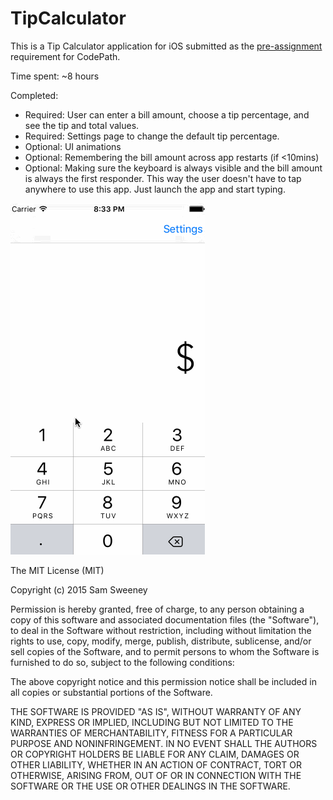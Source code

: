 # TipCalculator

This is a Tip Calculator application for iOS submitted as the [pre-assignment](https://gist.github.com/timothy1ee/7747214) requirement for CodePath.

Time spent: ~8 hours

Completed:

* Required: User can enter a bill amount, choose a tip percentage, and see the tip and total values.
* Required: Settings page to change the default tip percentage.
* Optional: UI animations
* Optional: Remembering the bill amount across app restarts (if <10mins)
* Optional: Making sure the keyboard is always visible and the bill amount is always the first responder. This way the user doesn't have to tap anywhere to use this app. Just launch the app and start typing.

![Video Walkthrough](tipcalc.gif)

The MIT License (MIT)

Copyright (c) 2015 Sam Sweeney

Permission is hereby granted, free of charge, to any person obtaining a copy of this software and associated documentation files (the "Software"), to deal in the Software without restriction, including without limitation the rights to use, copy, modify, merge, publish, distribute, sublicense, and/or sell copies of the Software, and to permit persons to whom the Software is furnished to do so, subject to the following conditions:

The above copyright notice and this permission notice shall be included in all copies or substantial portions of the Software.

THE SOFTWARE IS PROVIDED "AS IS", WITHOUT WARRANTY OF ANY KIND, EXPRESS OR IMPLIED, INCLUDING BUT NOT LIMITED TO THE WARRANTIES OF MERCHANTABILITY, FITNESS FOR A PARTICULAR PURPOSE AND NONINFRINGEMENT. IN NO EVENT SHALL THE AUTHORS OR COPYRIGHT HOLDERS BE LIABLE FOR ANY CLAIM, DAMAGES OR OTHER LIABILITY, WHETHER IN AN ACTION OF CONTRACT, TORT OR OTHERWISE, ARISING FROM, OUT OF OR IN CONNECTION WITH THE SOFTWARE OR THE USE OR OTHER DEALINGS IN THE SOFTWARE.
